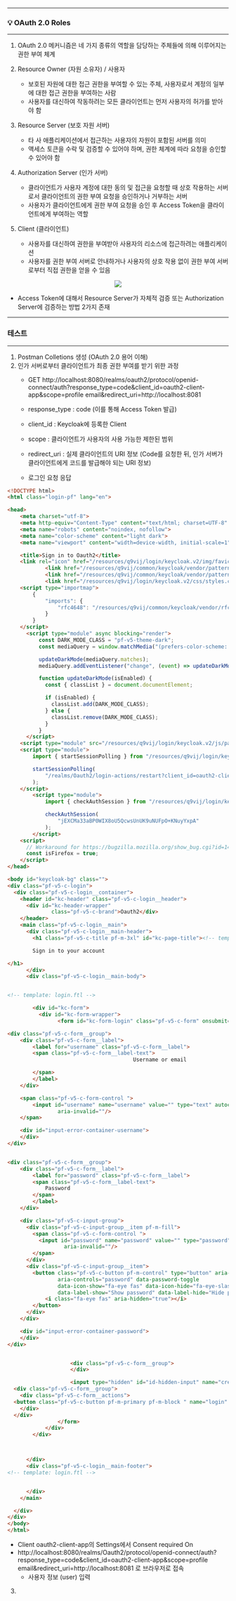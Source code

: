 -----
### 💡 OAuth 2.0 Roles
-----
1. OAuth 2.0 메커니즘은 네 가지 종류의 역할을 담당하는 주체들에 의해 이루어지는 권한 부여 체계

2. Resource Owner (자원 소유자) / 사용자
   - 보호된 자원에 대한 접근 권한을 부여할 수 있는 주체, 사용자로서 계정의 일부에 대한 접근 권한을 부여하는 사람
   - 사용자를 대신하여 작동하려는 모든 클라이언트는 먼저 사용자의 허가를 받아야 함

3. Resource Server (보호 자원 서버)
   - 타 사 애플리케이션에서 접근하는 사용자의 자원이 포함된 서버를 의미
   - 액세스 토큰을 수락 및 검증할 수 있어야 하며, 권한 체계에 따라 요청을 승인할 수 있어야 함

4. Authorization Server (인가 서버)
   - 클라이언트가 사용자 계정에 대한 동의 및 접근을 요청할 때 상호 작용하는 서버로서 클라이언트의 권한 부여 요청을 승인하거나 거부하는 서버
   - 사용자가 클라이언트에게 권한 부여 요청을 승인 후 Access Token을 클라이언트에게 부여하는 역할

5. Client (클라이언트)
   - 사용자를 대신하여 권한을 부여받아 사용자의 리소스에 접근하려는 애플리케이션
   - 사용자를 권한 부여 서버로 안내하거나 사용자의 상호 작용 없이 권한 부여 서버로부터 직접 권한을 얻을 수 있음

<div align="center">
<img src="https://github.com/user-attachments/assets/baf127ce-3534-4b96-a3d6-7593b201dd5e">
</div>

  - Access Token에 대해서 Resource Server가 자체적 검증 또는 Authorization Server에 검증하는 방법 2가지 존재

-----
### 테스트
-----
1. Postman Colletions 생성 (OAuth 2.0 용어 이해)
2. 인가 서버로부터 클라이언트가 최종 권한 부여를 받기 위한 과정
   - GET http://localhost:8080/realms/oauth2/protocol/openid-connect/auth?response_type=code&client_id=oauth2-client-app&scope=profile email&redirect_uri=http://localhost:8081
   - response_type : code (이를 통해 Access Token 발급)
   - client_id : Keycloak에 등록한 Client
   - scope : 클라이언트가 사용자의 사용 가능한 제한된 범위
   - redirect_uri : 실제 클라이언트의 URI 정보 (Code를 요청한 뒤, 인가 서버가 클라이언트에게 코드를 발급해야 되는 URI 정보)

   - 로그인 요청 응답
```html
<!DOCTYPE html>
<html class="login-pf" lang="en">

<head>
    <meta charset="utf-8">
    <meta http-equiv="Content-Type" content="text/html; charset=UTF-8" />
    <meta name="robots" content="noindex, nofollow">
    <meta name="color-scheme" content="light dark">
    <meta name="viewport" content="width=device-width, initial-scale=1">

    <title>Sign in to Oauth2</title>
    <link rel="icon" href="/resources/q9vij/login/keycloak.v2/img/favicon.ico" />
            <link href="/resources/q9vij/common/keycloak/vendor/patternfly-v5/patternfly.min.css" rel="stylesheet" />
            <link href="/resources/q9vij/common/keycloak/vendor/patternfly-v5/patternfly-addons.css" rel="stylesheet" />
            <link href="/resources/q9vij/login/keycloak.v2/css/styles.css" rel="stylesheet" />
    <script type="importmap">
        {
            "imports": {
                "rfc4648": "/resources/q9vij/common/keycloak/vendor/rfc4648/rfc4648.js"
            }
        }
    </script>
      <script type="module" async blocking="render">
          const DARK_MODE_CLASS = "pf-v5-theme-dark";
          const mediaQuery = window.matchMedia("(prefers-color-scheme: dark)");

          updateDarkMode(mediaQuery.matches);
          mediaQuery.addEventListener("change", (event) => updateDarkMode(event.matches));

          function updateDarkMode(isEnabled) {
            const { classList } = document.documentElement;

            if (isEnabled) {
              classList.add(DARK_MODE_CLASS);
            } else {
              classList.remove(DARK_MODE_CLASS);
            }
          }
      </script>
    <script type="module" src="/resources/q9vij/login/keycloak.v2/js/passwordVisibility.js"></script>
    <script type="module">
        import { startSessionPolling } from "/resources/q9vij/login/keycloak.v2/js/authChecker.js";

        startSessionPolling(
            "/realms/Oauth2/login-actions/restart?client_id=oauth2-client-app&tab_id=8f8WPLZBQYE&client_data=eyJydSI6Imh0dHA6Ly9sb2NhbGhvc3Q6ODA4MSIsInJ0IjoiY29kZSJ9&skip_logout=true"
        );
    </script>
        <script type="module">
            import { checkAuthSession } from "/resources/q9vij/login/keycloak.v2/js/authChecker.js";

            checkAuthSession(
                "jEXCMa33aBP0WIX8oU5QcwsUnUK9uNUFpO+KNuyYxpA"
            );
        </script>
    <script>
      // Workaround for https://bugzilla.mozilla.org/show_bug.cgi?id=1404468
      const isFirefox = true;
    </script>
</head>

<body id="keycloak-bg" class="">
<div class="pf-v5-c-login">
  <div class="pf-v5-c-login__container">
    <header id="kc-header" class="pf-v5-c-login__header">
      <div id="kc-header-wrapper"
              class="pf-v5-c-brand">Oauth2</div>
    </header>
    <main class="pf-v5-c-login__main">
      <div class="pf-v5-c-login__main-header">
        <h1 class="pf-v5-c-title pf-m-3xl" id="kc-page-title"><!-- template: login.ftl -->

        Sign in to your account

</h1>
      </div>
      <div class="pf-v5-c-login__main-body">


<!-- template: login.ftl -->

        <div id="kc-form">
          <div id="kc-form-wrapper">
                <form id="kc-form-login" class="pf-v5-c-form" onsubmit="login.disabled = true; return true;" action="http://localhost:8080/realms/Oauth2/login-actions/authenticate?session_code=8JXNfAwRDGS2-yctFmVgwWh4vPsehZNKyYi-GucU1GE&amp;execution=048bd5f1-3361-4bc2-bf3f-d659c6d6851f&amp;client_id=oauth2-client-app&amp;tab_id=8f8WPLZBQYE&amp;client_data=eyJydSI6Imh0dHA6Ly9sb2NhbGhvc3Q6ODA4MSIsInJ0IjoiY29kZSJ9" method="post" novalidate="novalidate">

<div class="pf-v5-c-form__group">
    <div class="pf-v5-c-form__label">
        <label for="username" class="pf-v5-c-form__label">
        <span class="pf-v5-c-form__label-text">
                                        Username or email

        </span>
        </label>
    </div>

    <span class="pf-v5-c-form-control ">
        <input id="username" name="username" value="" type="text" autocomplete="username" autofocus
                aria-invalid=""/>
    </span>

    <div id="input-error-container-username">
    </div>
</div>


<div class="pf-v5-c-form__group">
    <div class="pf-v5-c-form__label">
        <label for="password" class="pf-v5-c-form__label">
        <span class="pf-v5-c-form__label-text">
            Password
        </span>
        </label>
    </div>

    <div class="pf-v5-c-input-group">
      <div class="pf-v5-c-input-group__item pf-m-fill">
        <span class="pf-v5-c-form-control ">
          <input id="password" name="password" value="" type="password" autocomplete="current-password" 
                  aria-invalid=""/>
        </span>
      </div>
      <div class="pf-v5-c-input-group__item">
        <button class="pf-v5-c-button pf-m-control" type="button" aria-label="Show password"
                aria-controls="password" data-password-toggle
                data-icon-show="fa-eye fas" data-icon-hide="fa-eye-slash fas"
                data-label-show="Show password" data-label-hide="Hide password">
            <i class="fa-eye fas" aria-hidden="true"></i>
        </button>
      </div>
    </div>

    <div id="input-error-container-password">
    </div>
</div>


                    <div class="pf-v5-c-form__group">
                    </div>

                    <input type="hidden" id="id-hidden-input" name="credentialId" />
  <div class="pf-v5-c-form__group">
    <div class="pf-v5-c-form__actions">
  <button class="pf-v5-c-button pf-m-primary pf-m-block " name="login" id="kc-login" type="submit">Sign In</button>
    </div>
  </div>
                </form>
            </div>
        </div>



      </div>
      <div class="pf-v5-c-login__main-footer">
<!-- template: login.ftl -->


      </div>
    </main>

  </div>
</div>
</body>
</html>
```

   - Client oauth2-client-app의 Settings에서 Consent required On
   - http://localhost:8080/realms/Oauth2/protocol/openid-connect/auth?response_type=code&client_id=oauth2-client-app&scope=profile email&redirect_uri=http://localhost:8081 로 브라우저로 접속
     + 사용자 정보 (user) 입력

3. 

